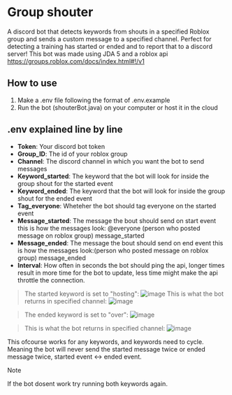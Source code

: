 # Group shouter
A discord bot that detects keywords from shouts in a specified Roblox group and sends a custom message to a specified channel.
Perfect for detecting a training has started or ended and to report that to a discord server!
This bot was made using JDA 5 and a roblox api https://groups.roblox.com/docs/index.html#!/v1

## How to use
1. Make a .env file following the format of .env.example
2. Run the bot (shouterBot.java) on your computer or host it in the cloud

## .env explained line by line
* **Token**: Your discord bot token
* **Group_ID**: The id of your roblox group
* **Channel**: The discord channel in which you want the bot to send messages
* **Keyword_started**: The keyword that the bot will look for inside the group shout for the started event
* **Keyword_ended**: The keyword that the bot will look for inside the group shout for the ended event
* **Tag_everyone**: Wheteher the bot should tag everyone on the started event
* **Message_started**: The message the bout should send on start event this is how the messages look: @everyone (person who posted message on roblox group) message_started
* **Message_ended**: The message the bout should send on end event this is how the messages look:(person who posted message on roblox group) message_ended
* **Interval**: How often in seconds the bot should ping the api, longer times result in more time for the bot to update, less time might make the api throttle the connection.

> The started keyword is set to "hosting":
![image](https://github.com/OsRaMoSaO/Group-shouter/assets/83728344/c62c2fc5-0479-4e37-85a6-bb5078e9ef04)
> This is what the bot returns in specified channel:
![image](https://github.com/OsRaMoSaO/Group-shouter/assets/83728344/d9c7dbe0-4845-4539-9f03-b7c4b54d7d6d)

> The ended keyword is set to "over":
![image](https://github.com/OsRaMoSaO/Group-shouter/assets/83728344/ab9b861c-96b6-4407-9ab9-f0cdeb2e5b7f)

> This is what the bot returns in specified channel:
![image](https://github.com/OsRaMoSaO/Group-shouter/assets/83728344/4c0da16c-1aad-4b68-ac4f-3e99a046e082)

This ofcourse works for any keywords, and keywords need to cycle. Meaning the bot will never send the started message twice or ended message twice, started event <-> ended event.

> [!NOTE]
> If the bot dosent work try running both keywords again.
